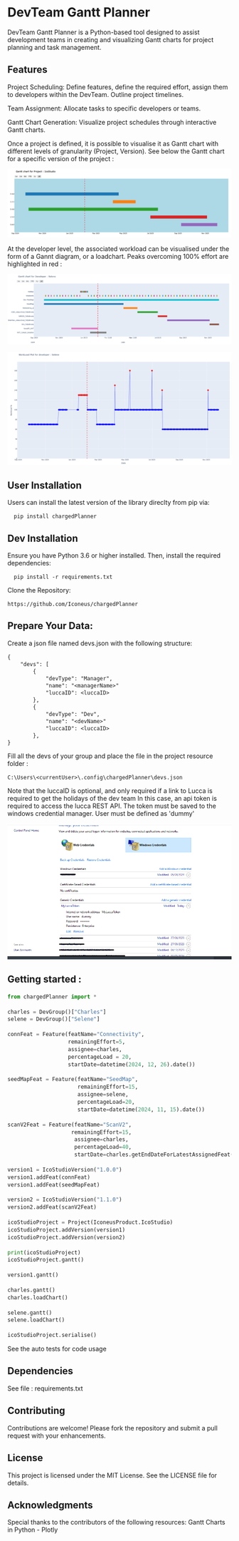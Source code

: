 # DevTeam Gantt Planner

DevTeam Gantt Planner is a Python-based tool designed to assist development teams in creating and visualizing Gantt charts for project planning and task management.

## Features

Project Scheduling: Define features, define the required effort, assign them to developers within the DevTeam. Outline project timelines.

Team Assignment: Allocate tasks to specific developers or teams.

Gantt Chart Generation: Visualize project schedules through interactive Gantt charts.

Once a project is defined, it is possible to visualise it as Gantt chart with different levels of granularity (Project, Version). See below the Gantt chart for a specific version of the project : 

![image](https://github.com/Iconeus/chargedPlanner/blob/main/docs/images/VersionGantt.PNG)

At the developer level, the associated workload can be visualised under the form of a Gannt diagram, or a loadchart. Peaks overcoming 100% effort are highlighted in red :

![image](https://github.com/Iconeus/chargedPlanner/blob/main/docs/images/DevGantt.PNG)

![image](https://github.com/Iconeus/chargedPlanner/blob/main/docs/images/DevCharge.PNG)


## User Installation

Users can install the latest version of the library direclty from pip via: 
```
  pip install chargedPlanner
```

## Dev Installation

Ensure you have Python 3.6 or higher installed. Then, install the required dependencies:
```
  pip install -r requirements.txt
```

Clone the Repository:

```
https://github.com/Iconeus/chargedPlanner
```

## Prepare Your Data:

Create a json file named devs.json with the following structure:

```
{
    "devs": [
        {
            "devType": "Manager",
            "name": "<managerName>"
            "luccaID": <luccaID>
        },
        {
            "devType": "Dev",
            "name": "<devName>"
            "luccaID": <luccaID>
        },
}
```

Fill all the devs of your group and place the file in the project resource folder : 
```
C:\Users\<currentUser>\.config\chargedPlanner\devs.json
```
Note that the luccaID is optional, and only required if a link to Lucca is required to get the holidays of the dev team
In this case, an api token is required to access the lucca REST API. The token must be saved to the windows credential manager. User must be defined as 'dummy' 

![image](https://github.com/Iconeus/chargedPlanner/blob/main/docs/images/credentialManager.png)


## Getting started :

```python
from chargedPlanner import * 

charles = DevGroup()["Charles"]
selene = DevGroup()["Selene"]

connFeat = Feature(featName="Connectivity",
                   remainingEffort=5,
                   assignee=charles,
                   percentageLoad = 20,
                   startDate=datetime(2024, 12, 26).date())

seedMapFeat = Feature(featName="SeedMap",
                      remainingEffort=15,
                      assignee=selene,
                      percentageLoad=20,
                      startDate=datetime(2024, 11, 15).date())

scanV2Feat = Feature(featName="ScanV2",
                    remainingEffort=15,
                     assignee=charles,
                     percentageLoad=40,
                     startDate=charles.getEndDateForLatestAssignedFeat())

version1 = IcoStudioVersion("1.0.0")
version1.addFeat(connFeat)
version1.addFeat(seedMapFeat)

version2 = IcoStudioVersion("1.1.0")
version2.addFeat(scanV2Feat)

icoStudioProject = Project(IconeusProduct.IcoStudio)
icoStudioProject.addVersion(version1)
icoStudioProject.addVersion(version2)

print(icoStudioProject)
icoStudioProject.gantt()

version1.gantt()

charles.gantt()
charles.loadChart()

selene.gantt()
selene.loadChart()

icoStudioProject.serialise()
```

See the auto tests for code usage 


## Dependencies

See file : requirements.txt

## Contributing

Contributions are welcome! Please fork the repository and submit a pull request with your enhancements.

## License
This project is licensed under the MIT License. See the LICENSE file for details.

## Acknowledgments

Special thanks to the contributors of the following resources:
Gantt Charts in Python - Plotly
